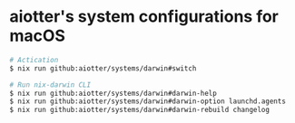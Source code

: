 aiotter's system configurations for macOS
=====
```bash
# Actication
$ nix run github:aiotter/systems/darwin#switch

# Run nix-darwin CLI
$ nix run github:aiotter/systems/darwin#darwin-help
$ nix run github:aiotter/systems/darwin#darwin-option launchd.agents
$ nix run github:aiotter/systems/darwin#darwin-rebuild changelog
```
